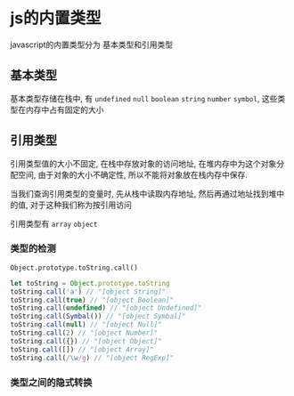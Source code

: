# js的内置类型

javascript的内置类型分为 基本类型和引用类型

## 基本类型

基本类型存储在栈中, 有 `undefined` `null` `boolean` `string` `number` `symbol`, 这些类型在内存中占有固定的大小

## 引用类型

引用类型值的大小不固定, 在栈中存放对象的访问地址, 在堆内存中为这个对象分配空间, 由于对象的大小不确定性, 所以不能将对象放在栈内存中保存.

当我们查询引用类型的变量时, 先从栈中读取内存地址, 然后再通过地址找到堆中的值, 对于这种我们称为按引用访问

引用类型有 `array` `object`

### 类型的检测

`Object.prototype.toString.call()`  

```javascript
let toString = Object.prototype.toString
toString.call('a') // "[object String]"
toString.call(true) // "[object Boolean]"
toString.call(undefined) // "[object Undefined]"
toString.call(Symbal()) // "[object Symbal]"
toString.call(null) // "[object Null]"
toString.call(2) // "[object Number]"
toString.call({}) // "[object Object]"
toSting.call([]) // "[object Array]"
toString.call(/\w/g) // "[object RegExp]"
```

### 类型之间的隐式转换

